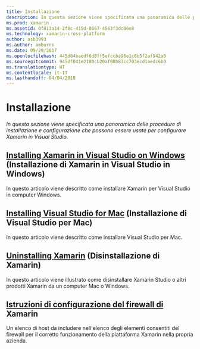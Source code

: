 ```yaml
---
title: Installazione
description: In questa sezione viene specificata una panoramica delle procedure di installazione e configurazione che possono essere usate per configurare Xamarin in Visual Studio.
ms.prod: xamarin
ms.assetid: 0f813a14-2f0c-415d-8667-4563f3dc06e8
ms.technology: xamarin-cross-platform
author: asb3993
ms.author: amburns
ms.date: 09/29/2017
ms.openlocfilehash: 445d84baedf6d8ff5efccba96e1c6b5f2af942a0
ms.sourcegitcommit: 945df041e2180cb20af08b83cc703ecd1aedc6b0
ms.translationtype: HT
ms.contentlocale: it-IT
ms.lasthandoff: 04/04/2018
---
```

# <a name="installation"></a>Installazione

_In questa sezione viene specificata una panoramica delle procedure di installazione e configurazione che possono essere usate per configurare Xamarin in Visual Studio._

##  <a name="installing-xamarin-in-visual-studio-on-windowscross-platformget-startedinstallationwindowsmd"></a>[Installing Xamarin in Visual Studio on Windows](~/cross-platform/get-started/installation/windows.md) (Installazione di Xamarin in Visual Studio in Windows)

In questo articolo viene descritto come installare Xamarin per Visual Studio in computer Windows.

##  <a name="installing-visual-studio-for-macvisualstudiomacinstallation"></a>[Installing Visual Studio for Mac](/visualstudio/mac/installation/) (Installazione di Visual Studio per Mac)

In questo articolo viene descritto come installare Visual Studio per Mac.

##  <a name="uninstalling-xamarincross-platformget-startedinstallationuninstalling-xamarinmd"></a>[Uninstalling Xamarin](~/cross-platform/get-started/installation/uninstalling-xamarin.md) (Disinstallazione di Xamarin)

In questo articolo viene illustrato come disinstallare Xamarin Studio o altri prodotti Xamarin da un computer Mac o Windows.

##  <a name="xamarin-firewall-configuration-instructionsfirewallmd"></a>[Istruzioni di configurazione del firewall di](firewall.md) Xamarin

Un elenco di host da includere nell'elenco degli elementi consentiti del firewall per il corretto funzionamento della piattaforma Xamarin nella propria azienda.